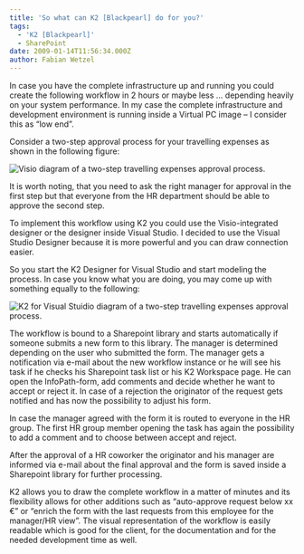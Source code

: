```yaml
---
title: 'So what can K2 [Blackpearl] do for you?'
tags:
  - 'K2 [Blackpearl]'
  - SharePoint
date: 2009-01-14T11:56:34.000Z
author: Fabian Wetzel
---
```


In case you have the complete infrastructure up and running you could create the following workflow in 2 hours or maybe less … depending heavily on your system performance. In my case the complete infrastructure and development environment is running inside a Virtual PC image – I consider this as “low end”.

Consider a two-step approval process for your travelling expenses as shown in the following figure:

![Visio diagram of a two-step travelling expenses approval process.](image8.png "Visio diagram of a two-step travelling expenses approval process.") 

It is worth noting, that you need to ask the right manager for approval in the first step but that everyone from the HR department should be able to approve the second step.

To implement this workflow using K2 you could use the Visio-integrated designer or the designer inside Visual Studio. I decided to use the Visual Studio Designer because it is more powerful and you can draw connection easier.

So you start the K2 Designer for Visual Studio and start modeling the process. In case you know what you are doing, you may come up with something equally to the following:

![K2 for Visual Stuidio diagram of a two-step travelling expenses approval process.](image9.png "K2 for Visual Stuidio diagram of a two-step travelling expenses approval process.") 

The workflow is bound to a Sharepoint library and starts automatically if someone submits a new form to this library. The manager is determined depending on the user who submitted the form. The manager gets a notification via e-mail about the new workflow instance or he will see his task if he checks his Sharepoint task list or his K2 Workspace page. He can open the InfoPath-form, add comments and decide whether he want to accept or reject it. In case of a rejection the originator of the request gets notified and has now the possibility to adjust his form.

In case the manager agreed with the form it is routed to everyone in the HR group. The first HR group member opening the task has again the possibility to add a comment and to choose between accept and reject.

After the approval of a HR coworker the originator and his manager are informed via e-mail about the final approval and the form is saved inside a Sharepoint library for further processing.

K2 allows you to draw the complete workflow in a matter of minutes and its flexibility allows for other additions such as “auto-approve request below xx €” or “enrich the form with the last requests from this employee for the manager/HR view”. The visual representation of the workflow is easily readable which is good for the client, for the documentation and for the needed development time as well.


